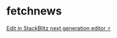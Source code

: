 # fetchnews

[Edit in StackBlitz next generation editor ⚡️](https://stackblitz.com/~/github.com/ozzy2438/fetchnews)